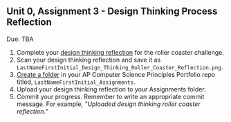 ## Unit 0, Assignment 3 - Design Thinking Process Reflection
Due: TBA

1. Complete your [design thinking reflection](https://github.com/MrJSwotinsky/AP_Computer_Science_Principles_2025_2026) for the roller coaster challenge.
2. Scan your design thinking reflection and save it as `LastNameFirstInitial_Design_Thinking_Roller_Coaster_Reflection.png`.
3. [Create a folder](https://github.com/MrJSwotinsky/AP_Computer_Science_Principles_2025_2026/blob/main/Resources/Create_GitHub_Folder_Guide.md) in your AP Computer Science Principles Portfolio repo titled, `LastNameFirstInitial_Assignments`.
4. Upload your design thinking reflection to your Assignments folder.
5. Commit your progress.  Remember to write an appropriate commit message.  For example, *"Uploaded design thinking roller coaster reflection."*
